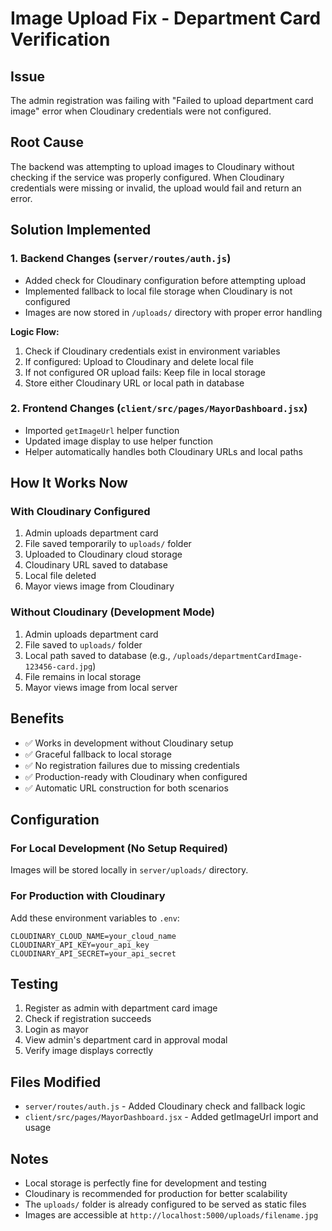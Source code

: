 # Image Upload Fix - Department Card Verification

## Issue
The admin registration was failing with "Failed to upload department card image" error when Cloudinary credentials were not configured.

## Root Cause
The backend was attempting to upload images to Cloudinary without checking if the service was properly configured. When Cloudinary credentials were missing or invalid, the upload would fail and return an error.

## Solution Implemented

### 1. Backend Changes (`server/routes/auth.js`)
- Added check for Cloudinary configuration before attempting upload
- Implemented fallback to local file storage when Cloudinary is not configured
- Images are now stored in `/uploads/` directory with proper error handling

**Logic Flow:**
1. Check if Cloudinary credentials exist in environment variables
2. If configured: Upload to Cloudinary and delete local file
3. If not configured OR upload fails: Keep file in local storage
4. Store either Cloudinary URL or local path in database

### 2. Frontend Changes (`client/src/pages/MayorDashboard.jsx`)
- Imported `getImageUrl` helper function
- Updated image display to use helper function
- Helper automatically handles both Cloudinary URLs and local paths

## How It Works Now

### With Cloudinary Configured
1. Admin uploads department card
2. File saved temporarily to `uploads/` folder
3. Uploaded to Cloudinary cloud storage
4. Cloudinary URL saved to database
5. Local file deleted
6. Mayor views image from Cloudinary

### Without Cloudinary (Development Mode)
1. Admin uploads department card
2. File saved to `uploads/` folder
3. Local path saved to database (e.g., `/uploads/departmentCardImage-123456-card.jpg`)
4. File remains in local storage
5. Mayor views image from local server

## Benefits
- ✅ Works in development without Cloudinary setup
- ✅ Graceful fallback to local storage
- ✅ No registration failures due to missing credentials
- ✅ Production-ready with Cloudinary when configured
- ✅ Automatic URL construction for both scenarios

## Configuration

### For Local Development (No Setup Required)
Images will be stored locally in `server/uploads/` directory.

### For Production with Cloudinary
Add these environment variables to `.env`:
```
CLOUDINARY_CLOUD_NAME=your_cloud_name
CLOUDINARY_API_KEY=your_api_key
CLOUDINARY_API_SECRET=your_api_secret
```

## Testing
1. Register as admin with department card image
2. Check if registration succeeds
3. Login as mayor
4. View admin's department card in approval modal
5. Verify image displays correctly

## Files Modified
- `server/routes/auth.js` - Added Cloudinary check and fallback logic
- `client/src/pages/MayorDashboard.jsx` - Added getImageUrl import and usage

## Notes
- Local storage is perfectly fine for development and testing
- Cloudinary is recommended for production for better scalability
- The `uploads/` folder is already configured to be served as static files
- Images are accessible at `http://localhost:5000/uploads/filename.jpg`
